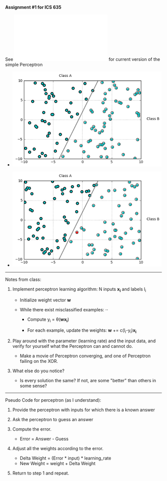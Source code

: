 **Assignment #1 for ICS 635**

See ![Code](Perceptron.py) for current version of the simple Perceptron 

* ![Working Example](output_9_1.png)

* ![Not Working Example](output_10_1.png)

- - -

Notes from class:

1. Implement perceptron learning algorithm: N inputs **x<sub>i</sub>** and labels l<sub>i</sub>
   * Initialize weight vector **w**
   * While there exist misclassified examples: ⋅⋅

      * Compute y<sub>i</sub> = θ(**wx<sub>i</sub>**)      
 
      * For each example, update the weights: **w** += c(l<sub>i</sub>-y<sub>i</sub>)**x<sub>i</sub>**
   
1. Play around with the parameter (learning rate) and the input data, and verify for yourself what the Perceptron can and cannot do.

   * Make a movie of Perceptron converging, and one of Perceptron failing on the XOR.
 
1. What else do you notice?

   * Is every solution the same? If not, are some "better" than others in some sense?


- - -

Pseudo Code for perceptron (as I understand):

1. Provide the perceptron with inputs for which there is a known answer
1. Ask the perceptron to guess an answer
1. Compute the error.
    
    * Error = Answer - Guess

1. Adjust all the weights according to the error.

    * Delta Weight = (Error * input) * learning_rate
    * New Weight = weight  + Delta Weight
    
1. Return to step 1 and repeat.
